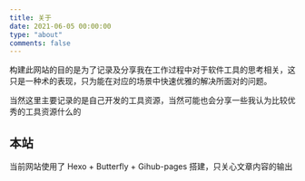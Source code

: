 ```yaml
---
title: 关于
date: 2021-06-05 00:00:00
type: "about"
comments: false
---
```


构建此网站的目的是为了记录及分享我在工作过程中对于软件工具的思考相关，这只是一种术的表现，只为能在对应的场景中快速优雅的解决所面对的问题。

当然这里主要记录的是自己开发的工具资源，当然可能也会分享一些我认为比较优秀的工具资源什么的

## 本站

当前网站使用了 Hexo + Butterfly + Gihub-pages 搭建，只关心文章内容的输出

